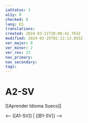 ```yaml
---
iaStatus: 3
a11y: 0
checked: 0
lang: ES
translations: 
created: 2024-03-11T20:00:42.763Z
modified: 2024-03-25T02:12:13.855Z
ver_major: 0
ver_minor: 2
ver_rev: 23
nav_primary: 
nav_secondary: 
tags:
---
```

# A2-SV

[[Aprender Idioma Sueco]]

<-- [[A1-SV]] | [[B1-SV]] -->
